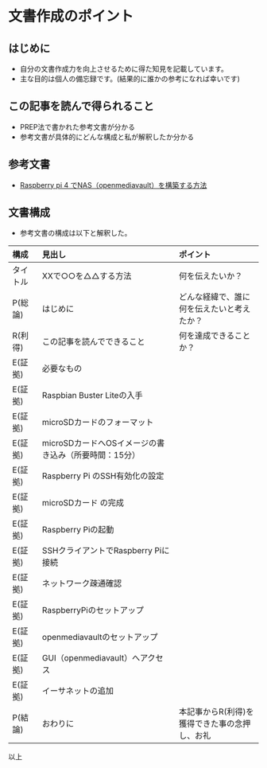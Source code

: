 # 文書作成のポイント

## はじめに
- 自分の文書作成力を向上させるために得た知見を記載しています。
- 主な目的は個人の備忘録です。(結果的に誰かの参考になれば幸いです)

## この記事を読んで得られること
- PREP法で書かれた参考文書が分かる
- 参考文書が具体的にどんな構成と私が解釈したか分かる 

## 参考文書
- [Raspberry pi 4 でNAS（openmediavault）を構築する方法]( https://qiita.com/zono_0/items/1eb877ad9c6e5ac12532)

## 文書構成
- 参考文書の構成は以下と解釈した。

| 構成 | 見出し | ポイント |
| :--- | :--- | :--- |
| タイトル| XXで○○を△△する方法 | 何を伝えたいか？ |
| P(総論) | はじめに | どんな経緯で、誰に何を伝えたいと考えたか？ |
| R(利得) | この記事を読んでできること | 何を達成できることか？ |
| E(証拠) | 必要なもの |  |
| E(証拠) | Raspbian Buster Liteの入手 |  |
| E(証拠) | microSDカードのフォーマット |  |
| E(証拠) | microSDカードへOSイメージの書き込み（所要時間：15分） |  |
| E(証拠) | Raspberry Pi のSSH有効化の設定 |  |
| E(証拠) | microSDカード の完成 |  |
| E(証拠) | Raspberry Piの起動 |  |
| E(証拠) | SSHクライアントでRaspberry Piに接続 |  |
| E(証拠) | ネットワーク疎通確認 |  |
| E(証拠) | RaspberryPiのセットアップ |  |
| E(証拠) | openmediavaultのセットアップ |  |
| E(証拠) | GUI（openmediavault）へアクセス |  |
| E(証拠) | イーサネットの追加 |  |
| P(結論) | おわりに |本記事からR(利得)を獲得できた事の念押し、お礼 |

以上